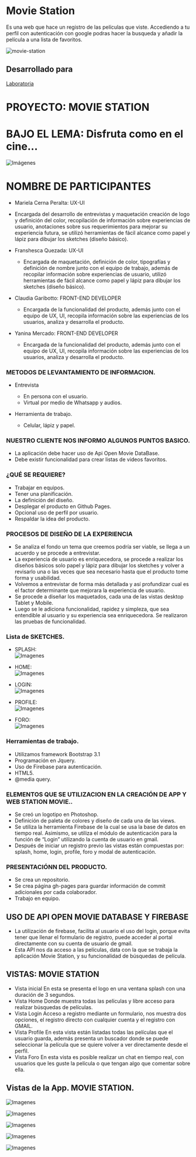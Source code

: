 # Movie Station
 Es una web que hace un registro de las películas que viste. Accediendo a tu perfil con autenticación con google podras hacer la busqueda y añadir la película a una lista de favoritos.

![movie-station](https://user-images.githubusercontent.com/32285734/36357960-1c2aef4c-14d4-11e8-9b03-58cc0812c5c1.JPG)

## Desarrollado para 
[Laboratoria](http://laboratoria.la)

# PROYECTO: MOVIE STATION
# BAJO EL LEMA: Disfruta como en el cine...

![Imágenes](assets/img/logo4.png) 

# NOMBRE DE PARTICIPANTES
	
*   Mariela Cerna Peralta: UX-UI  

   - Encargada del desarrollo de entrevistas y maquetación creación de logo y definición del color, recopilación de información sobre experiencias de usuario, anotaciones sobre sus requerimientos para mejorar su experiencia futura, se utilizó herramientas de fácil alcance como papel y lápiz para dibujar los sketches (diseño básico).

*   Franshesca Quezada: UX-UI  

    - Encargada de maquetación, definición de color, tipografías y definición de nombre junto con el equipo de trabajo, además de recopilar información sobre experiencias de usuario, utilizó herramientas de fácil alcance como papel y lápiz para dibujar los sketches (diseño básico).

*   Claudia Garibotto: FRONT-END DEVELOPER  

    - Encargada de la funcionalidad del producto, además junto con el equipo de UX, UI, recopila información sobre las experiencias de los usuarios, analiza y desarrolla el producto.

*   Yanina Mercado: FRONT-END DEVELOPER  

    - Encargada de la funcionalidad del producto, además junto con el equipo de UX, UI, recopila información sobre las experiencias de los usuarios, analiza y desarrolla el producto.
    
### METODOS DE LEVANTAMIENTO DE INFORMACION.
* Entrevista
   -  En persona con el usuario.
   -  Virtual por medio de Whatsapp y audios.

* Herramienta de trabajo.
   -  Celular, lápiz y papel.
 
### NUESTRO CLIENTE NOS INFORMO ALGUNOS PUNTOS BASICO.
*  La aplicación debe hacer uso de Api Open Movie DataBase. 
*  Debe existir funcionalidad para crear listas de videos favoritos.

### ¿QUÉ SE REQUIERE?
* Trabajar en equipos.
* Tener una planificación.
* La definición del diseño.
* Desplegar el producto en Github Pages.
* Opcional uso de perfil por usuario.
* Respaldar la idea del producto.


### PROCESOS DE DISEÑO DE LA EXPERIENCIA
-  Se analiza el fondo un tema que creemos podría ser viable, se llega a un acuerdo y se procede a entrevistar.
- La experiencia de usuario es enriquecedora, se procede a realizar los diseños básicos solo papel y lápiz para dibujar los sketches y volver a revisarlo una o las veces que sea necesario hasta que el producto tome forma y usabilidad.
- Volvemos a entrevistar de forma más detallada y así profundizar cual es el factor determinante que mejorara la experiencia de usuario.
- Se procede a diseñar los maquetados, cada una de las vistas desktop Tablet y Mobile.
- Luego se le adiciona funcionalidad, rapidez y simpleza, que sea entendible al usuario y su experiencia sea enriquecedora. Se realizaron las pruebas de funcionalidad.


### Lista de SKETCHES.

* SPLASH:  
![Imagenes](assets/readme/1.1.png) 

* HOME:  
![Imagenes](assets/readme/3.3.png) 

* LOGIN:  
![Imagenes](assets/readme/2.2.png) 

* PROFILE:  
![Imagenes](assets/readme/6.6.png)

* FORO:  
![Imagenes](assets/readme/7.7.png)

### Herramientas de trabajo.
* Utilizamos framework Bootstrap 3.1
* Programación en Jquery.
* Uso de Firebase para autenticación.
* HTML5.
* @media query.


### ELEMENTOS QUE SE UTILIZACION EN LA CREACIÓN DE APP Y WEB STATION MOVIE..
*	Se creó un logotipo en Photoshop.
*	Definición de paleta de colores y diseño de cada una de las views.
*	Se utiliza la herramienta Firebase de la cual se usa la base de datos en tiempo real. Asimismo, se utiliza el módulo de autenticación para la función de “Login” utilizando la cuenta de usuario en gmail.
*	Después de iniciar un registro previo las vistas están compuestas por: splash, home, login, profile, foro y modal de autenticación.


### PRESENTACIÓNN DEL PRODUCTO.
* Se crea un repositorio.
*	Se crea página gh-pages para guardar información de commit adicionales por cada colaborador.
*	Trabajo en equipo.


## USO DE API OPEN MOVIE DATABASE Y FIREBASE

*	La utilización de firebase, facilita al usuario el uso del login, porque evita tener que llenar el formulario de registro, puede acceder al portal directamente con su cuenta de usuario de gmail.
*	Esta API nos da acceso a las películas, data con la que se trabaja la aplicación Movie Station, y su funcionalidad de búsquedas de película.


## VISTAS: MOVIE STATION

- Vista inicial 
  En esta se presenta el logo en una ventana splash con una duración de 3 segundos.
- Vista Home 
  Donde muestra todas las películas y libre acceso para realizar búsquedas de películas.
- Vista Login
  Acceso a registro mediante un formulario, nos muestra dos opciones, el registro directo con cualquier cuenta y el registro con GMAIL.
-	Vista Profile
  En esta vista están listadas todas las películas que el usuario guarda, además presenta un buscador donde se puede seleccionar la película que se quiere volver a ver directamente desde el perfil.
-	Vista Foro
  En esta vista es posible realizar un chat en tiempo real, con usuarios que les guste la película o que tengan algo que comentar sobre ella.

## Vistas de la App. MOVIE STATION.
![Imagenes](assets/img/fondomovie.png)

![Imagenes](assets/img/home.png)

![Imagenes](assets/img/login.png)

![Imagenes](assets/img/movie.png)

![Imagenes](assets/img/foro.png)
